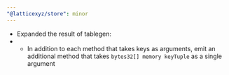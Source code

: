 ```yaml
---
"@latticexyz/store": minor
---
```


- Expanded the result of tablegen:
- - In addition to each method that takes keys as arguments, emit an additional method that takes `bytes32[] memory keyTuple` as a single argument
